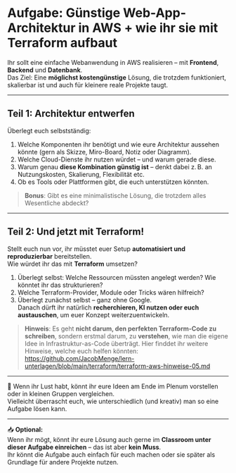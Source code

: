 # Aufgabe: Günstige Web-App-Architektur in AWS + wie ihr sie mit Terraform aufbaut

Ihr sollt eine einfache Webanwendung in AWS realisieren – mit **Frontend**, **Backend** und **Datenbank**.  
Das Ziel: Eine **möglichst kostengünstige** Lösung, die trotzdem funktioniert, skalierbar ist und auch für kleinere reale Projekte taugt.

---

## Teil 1: Architektur entwerfen

Überlegt euch selbstständig:

1. Welche Komponenten ihr benötigt und wie eure Architektur aussehen könnte (gern als Skizze, Miro-Board, Notiz oder Diagramm).
2. Welche Cloud-Dienste ihr nutzen würdet – und warum gerade diese.
3. Warum genau **diese Kombination günstig ist** – denkt dabei z. B. an Nutzungskosten, Skalierung, Flexibilität etc.
4. Ob es Tools oder Plattformen gibt, die euch unterstützen könnten.

> **Bonus**: Gibt es eine minimalistische Lösung, die trotzdem alles Wesentliche abdeckt?

---

## Teil 2: Und jetzt mit Terraform!

Stellt euch nun vor, ihr müsstet euer Setup **automatisiert und reproduzierbar** bereitstellen.  
Wie würdet ihr das mit **Terraform** umsetzen?

1. Überlegt selbst: Welche Ressourcen müssten angelegt werden? Wie könntet ihr das strukturieren?
2. Welche Terraform-Provider, Module oder Tricks wären hilfreich?
3. Überlegt zunächst selbst – ganz ohne Google.  
   Danach dürft ihr natürlich **recherchieren, KI nutzen oder euch austauschen**, um euer Konzept weiterzuentwickeln.

> **Hinweis**: Es geht **nicht darum, den perfekten Terraform-Code zu schreiben**, sondern erstmal darum, zu **verstehen**, wie man die eigene Idee in Infrastruktur-as-Code überträgt. Hier finddet ihr weitere Hinweise, welche euch helfen könnten: https://github.com/JacobMenge/lern-unterlagen/blob/main/terraform/terraform-aws-hinweise-05.md


---

💬 Wenn ihr Lust habt, könnt ihr eure Ideen am Ende im Plenum vorstellen oder in kleinen Gruppen vergleichen.  
Vielleicht überrascht euch, wie unterschiedlich (und kreativ) man so eine Aufgabe lösen kann.

---

📥 **Optional:**  
Wenn ihr mögt, könnt ihr eure Lösung auch gerne im **Classroom unter dieser Aufgabe einreichen** – das ist aber **kein Muss**.  
Ihr könnt die Aufgabe auch einfach für euch machen oder sie später als Grundlage für andere Projekte nutzen.
